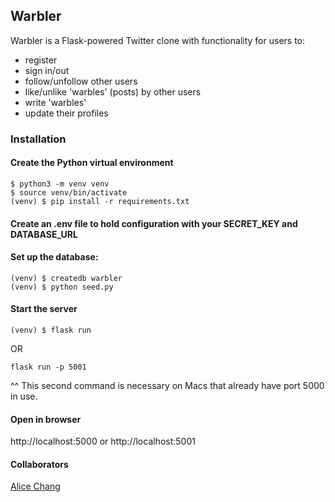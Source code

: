 ## Warbler

Warbler is a Flask-powered Twitter clone with functionality for users to:
* register
* sign in/out
* follow/unfollow other users
* like/unlike 'warbles' (posts) by other users
* write 'warbles'
* update their profiles

### Installation

#### Create the Python virtual environment

```
$ python3 -m venv venv
$ source venv/bin/activate
(venv) $ pip install -r requirements.txt
```

#### Create an .env file to hold configuration with your SECRET_KEY and DATABASE_URL

#### Set up the database:
```
(venv) $ createdb warbler
(venv) $ python seed.py
```

#### Start the server
```
(venv) $ flask run
```
OR

```
flask run -p 5001
```

^^ This second command is necessary on Macs that already have port 5000 in use.

#### Open in browser
http://localhost:5000 or http://localhost:5001

#### Collaborators
[Alice Chang](https://github.com/alicechang29)